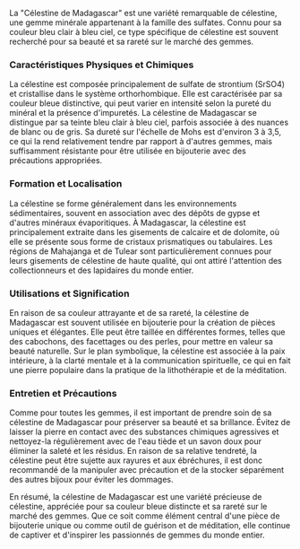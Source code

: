 La "Célestine de Madagascar" est une variété remarquable de célestine, une gemme minérale appartenant à la famille des sulfates. Connu pour sa couleur bleu clair à bleu ciel, ce type spécifique de célestine est souvent recherché pour sa beauté et sa rareté sur le marché des gemmes.

### Caractéristiques Physiques et Chimiques

La célestine est composée principalement de sulfate de strontium (SrSO4) et cristallise dans le système orthorhombique. Elle est caractérisée par sa couleur bleue distinctive, qui peut varier en intensité selon la pureté du minéral et la présence d'impuretés. La célestine de Madagascar se distingue par sa teinte bleu clair à bleu ciel, parfois associée à des nuances de blanc ou de gris. Sa dureté sur l'échelle de Mohs est d'environ 3 à 3,5, ce qui la rend relativement tendre par rapport à d'autres gemmes, mais suffisamment résistante pour être utilisée en bijouterie avec des précautions appropriées.

### Formation et Localisation

La célestine se forme généralement dans les environnements sédimentaires, souvent en association avec des dépôts de gypse et d'autres minéraux évaporitiques. À Madagascar, la célestine est principalement extraite dans les gisements de calcaire et de dolomite, où elle se présente sous forme de cristaux prismatiques ou tabulaires. Les régions de Mahajanga et de Tulear sont particulièrement connues pour leurs gisements de célestine de haute qualité, qui ont attiré l'attention des collectionneurs et des lapidaires du monde entier.

### Utilisations et Signification

En raison de sa couleur attrayante et de sa rareté, la célestine de Madagascar est souvent utilisée en bijouterie pour la création de pièces uniques et élégantes. Elle peut être taillée en différentes formes, telles que des cabochons, des facettages ou des perles, pour mettre en valeur sa beauté naturelle. Sur le plan symbolique, la célestine est associée à la paix intérieure, à la clarté mentale et à la communication spirituelle, ce qui en fait une pierre populaire dans la pratique de la lithothérapie et de la méditation.

### Entretien et Précautions

Comme pour toutes les gemmes, il est important de prendre soin de sa célestine de Madagascar pour préserver sa beauté et sa brillance. Évitez de laisser la pierre en contact avec des substances chimiques agressives et nettoyez-la régulièrement avec de l'eau tiède et un savon doux pour éliminer la saleté et les résidus. En raison de sa relative tendreté, la célestine peut être sujette aux rayures et aux ébréchures, il est donc recommandé de la manipuler avec précaution et de la stocker séparément des autres bijoux pour éviter les dommages.

En résumé, la célestine de Madagascar est une variété précieuse de célestine, appréciée pour sa couleur bleue distincte et sa rareté sur le marché des gemmes. Que ce soit comme élément central d'une pièce de bijouterie unique ou comme outil de guérison et de méditation, elle continue de captiver et d'inspirer les passionnés de gemmes du monde entier.
